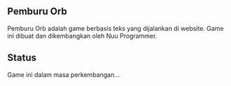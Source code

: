 ## Pemburu Orb
Pemburu Orb adalah game berbasis teks yang dijalankan di website. Game ini dibuat dan dikembangkan oleh Nuu Programmer.

## Status
Game ini dalam masa perkembangan...